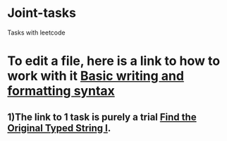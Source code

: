 # Joint-tasks
Tasks with leetcode
# To edit a file, here is a link to how to work with it [Basic writing and formatting syntax](https://docs.github.com/en/get-started/writing-on-github/getting-started-with-writing-and-formatting-on-github/basic-writing-and-formatting-syntax)
## 1)The link to 1 task is purely a trial [Find the Original Typed String I](https://leetcode.com/problems/find-the-original-typed-string-i/description/).
